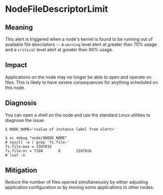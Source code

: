 # NodeFileDescriptorLimit

## Meaning

This alert is triggered when a node's kernel is found to be running out of
available file descriptors -- a `warning` level alert at greater than 70% usage
and a `critical` level alert at greater than 90% usage.

## Impact

Applications on the node may no longer be able to open and operate on
files. This is likely to have severe consequences for anything scheduled on this
node.

## Diagnosis

You can open a shell on the node and use the standard Linux utilities to
diagnose the issue:

```console
$ NODE_NAME='<value of instance label from alert>'

$ oc debug "node/$NODE_NAME"
# sysctl -a | grep 'fs.file-'
fs.file-max = 1597016
fs.file-nr = 7104       0       1597016
# lsof -n
```

## Mitigation

Reduce the number of files opened simultaneously by either adjusting application
configuration or by moving some applications to other nodes.
